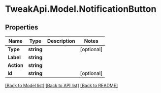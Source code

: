 # TweakApi.Model.NotificationButton
## Properties

Name | Type | Description | Notes
------------ | ------------- | ------------- | -------------
**Type** | **string** |  | [optional] 
**Label** | **string** |  | 
**Action** | **string** |  | 
**Id** | **string** |  | [optional] 

[[Back to Model list]](../README.md#documentation-for-models) [[Back to API list]](../README.md#documentation-for-api-endpoints) [[Back to README]](../README.md)

